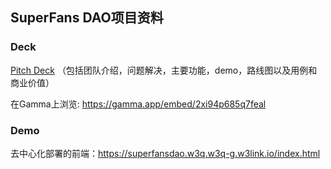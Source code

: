 ## SuperFans DAO项目资料

### Deck
[Pitch Deck](PitchDeck.pdf) （包括团队介绍，问题解决，主要功能，demo，路线图以及用例和商业价值）

在Gamma上浏览: https://gamma.app/embed/2xi94p685q7feal

### Demo
去中心化部署的前端：https://superfansdao.w3q.w3q-g.w3link.io/index.html
